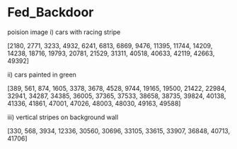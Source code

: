 # Fed_Backdoor

poision image
i) cars with racing stripe

[2180, 2771, 3233, 4932, 6241, 6813, 6869, 9476, 11395, 11744, 14209, 14238, 
    18716, 19793, 20781, 21529, 31311, 40518, 40633, 42119, 42663, 49392]

ii) cars painted in green

[389, 561, 874, 1605, 3378, 3678, 4528, 9744, 19165, 19500, 21422, 22984, 32941, 
    34287, 34385, 36005, 37365, 37533, 38658, 38735, 39824, 40138, 41336, 41861, 
    47001, 47026, 48003, 48030, 49163, 49588]

iii) vertical stripes  on background wall

[330, 568, 3934, 12336, 30560, 30696,
    33105, 33615, 33907, 36848, 40713, 41706]